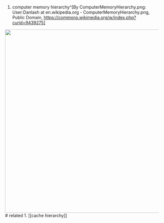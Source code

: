 1. computer memory hierarchy^[By ComputerMemoryHierarchy.png: User:Danlash at en.wikipedia.org - ComputerMemoryHierarchy.png, Public Domain, https://commons.wikimedia.org/w/index.php?curid=9439275]
<img src="https://upload.wikimedia.org/wikipedia/commons/thumb/0/0c/ComputerMemoryHierarchy.svg/1280px-ComputerMemoryHierarchy.svg.png" width="600" />
# related
1. [[cache hierarchy]]